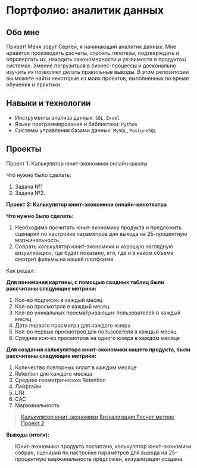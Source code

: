 # Портфолио: аналитик данных

## Обо мне 
Привет! Меня зовут Сергей, я начинающий аналитик данных. Мне нравится производить расчеты, строить гипотезы, подтверждать и опровергать их, находить закономерности и уязвимости в продуктах/системах. Умение погрузиться в бизнес-процессы и досконально изучить их позволяет делать правильные выводы. В этом репозитории вы можете найти некоторые из моих проектов, выполненных во время обучения и практики.
<br>
## Навыки и технологии
- Инструменты анализа данных: ``SQL``, ``Excel``
- Языки программирования и библиотеки: ``Python``
- Системы управления базами данных: ``MySQL``, ``PostgreSQL``
## Проекты
<p> Проект 1: Калькулятор юнит-экономики онлайн-школы</p>
<p>Что нужно было сделать:<p>
<ol>
  <li>Задача №1</li>
  <li>Задача №2.</li>
</ol>

**<p> Проект 2: Калькулятор юнит-экономики онлайн-кинотеатра</p>**
**<p>Что нужно было сделать:<p>**
<ol>
  <li>Необходимо посчитать юнит-экономику продукта и предложить сценарий по настройке параметров для выхода на 25-процентную маржинальность.</li>
  <li>Собрать калькулятор юнит-экономики и хорошую наглядную визуализацию, где будет показано, кто, где и в каком объеме смотрит фильмы на нашей платформе.</li>
</ol>

<p>Как решал:
 
**Для понимания картины, с помощью сводных таблиц были рассчитаны следующие метрики:**

1. Кол-во подписок в каждый месяц       
2. Кол-во просмотров в каждый месяц  
3. Кол-во уникальных просматривающих пользователей в каждый месяц
4. Дата первого просмотра для каждого юзера
5. Кол-во первых просмотров для пользователя в каждый месяц
6. Среднее кол-во просмотров на одного юзера в каждом месяце

  **Для создания калькулятора юнит-экономики нашего продукта, были рассчитаны следующие метрики:**

1. Количество повторных оплат в каждом месяце
2. Retention для каждого месяца
3. Среднее геометрическое Retention    
4. Лайфтайм       
5. LTR 
6. CAC    
7. Маржинальность
<p>

> <a href="https://drive.google.com/file/d/12UwVUDgC13FbbJDPhUpO264Nn5s0R3-f/view?usp=share_link"> Калькулятор юнит-экономики</a>
  <a href="https://drive.google.com/file/d/1U2FoauPOKmtlxcdQ6UHel6HjtxDQapZm/view?usp=share_link"> Визуализация </a>
   <a href="https://drive.google.com/file/d/1po30kEQY8YQTaqZrFCY4mJZhkpjH2A0b/view?usp=share_link"> Расчет метрик </a>
  <a href="https://docs.google.com/spreadsheets/d/14BERMd15lGfbqEqaykuePbSlMUhjvy_C/edit?usp=share_link&ouid=105151305661316276071&rtpof=true&sd=true"> Проект 2 </a>
    
**<p> Выводы (итоги):<p>**
<ol> Юнит-экономика продукта посчитана, калькулятор юнит-экономики собран, сценарий по настройке параметров для выхода на 25-процентную маржинальность предложен, визуализация создана.
 
</ol>
<br> 
